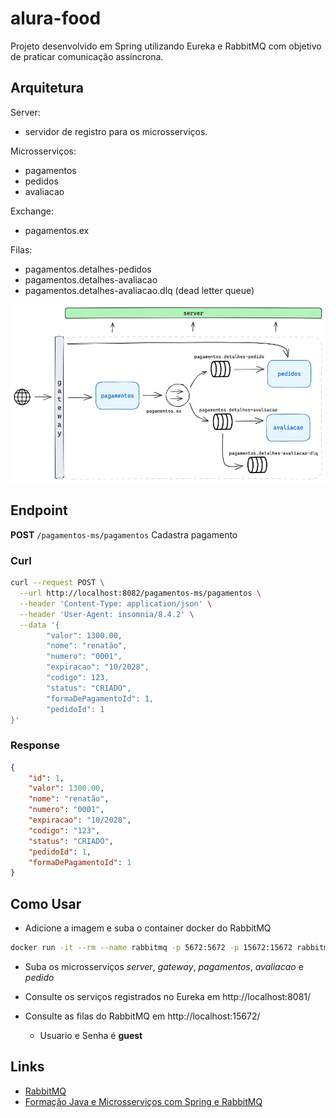 # alura-food

Projeto desenvolvido em Spring utilizando Eureka e RabbitMQ com objetivo de praticar comunicação assíncrona.

## Arquitetura

Server:
- servidor de registro para os microsserviços.

Microsserviços:
- pagamentos
- pedidos
- avaliacao

Exchange:
- pagamentos.ex

Filas:
- pagamentos.detalhes-pedidos
- pagamentos.detalhes-avaliacao
- pagamentos.detalhes-avaliacao.dlq (dead letter queue)

![project-architecture](architecture.png)

## Endpoint

**POST** `/pagamentos-ms/pagamentos` Cadastra pagamento

### Curl
```bash
curl --request POST \
  --url http://localhost:8082/pagamentos-ms/pagamentos \
  --header 'Content-Type: application/json' \
  --header 'User-Agent: insomnia/8.4.2' \
  --data '{
        "valor": 1300.00,
        "nome": "renatão",
        "numero": "0001",
        "expiracao": "10/2028",
        "codigo": 123,
        "status": "CRIADO",
        "formaDePagamentoId": 1,
        "pedidoId": 1
}'
```
### Response
```json
{
	"id": 1,
	"valor": 1300.00,
	"nome": "renatão",
	"numero": "0001",
	"expiracao": "10/2028",
	"codigo": "123",
	"status": "CRIADO",
	"pedidoId": 1,
	"formaDePagamentoId": 1
}
```

## Como Usar

- Adicione a imagem e suba o container docker do RabbitMQ
```bash
docker run -it --rm --name rabbitmq -p 5672:5672 -p 15672:15672 rabbitmq:3.10-management
```
- Suba os microsserviços *server*, *gateway*, *pagamentos*, *avaliacao* e *pedido*

- Consulte os serviços registrados no Eureka em http://localhost:8081/

- Consulte as filas do RabbitMQ em http://localhost:15672/
     - Usuario e Senha é **guest**

## Links
- [RabbitMQ](https://www.rabbitmq.com/)
- [Formação Java e Microsserviços com Spring e RabbitMQ](https://cursos.alura.com.br/formacao-java-microsservicos)   